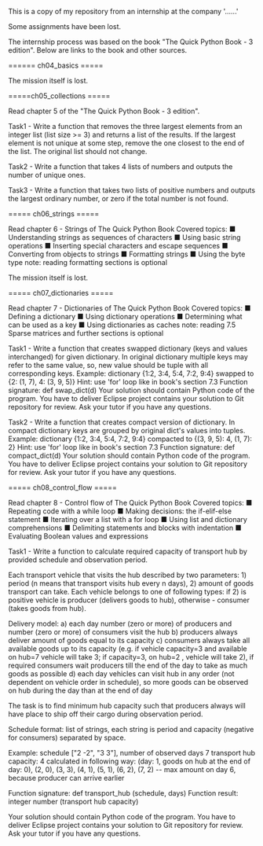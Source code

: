 This is a copy of my repository from an internship at the company '......'

Some assignments have been lost.

The internship process was based on the book "The Quick Python Book - 3 edition". Below are links to the book and other sources.


====== ch04_basics =====

The mission itself is lost.


=====ch05_collections =====

Read chapter 5 of the "The Quick Python Book - 3 edition".

Task1 - Write a function that removes the three largest elements from an integer list (list size >= 3) and returns a list of the results. If the largest element is not unique at some step, remove the one closest to the end of the list. The original list should not change.

Task2 - Write a function that takes 4 lists of numbers and outputs the number of unique ones.

Task3 - Write a function that takes two lists of positive numbers and outputs the largest ordinary number, or zero if the total number is not found.


===== ch06_strings =====

Read chapter 6 - Strings of The Quick Python Book
Covered topics:
■ Understanding strings as sequences of characters
■ Using basic string operations
■ Inserting special characters and escape sequences
■ Converting from objects to strings
■ Formatting strings
■ Using the byte type
note: reading formatting sections is optional

The mission itself is lost.


===== ch07_dictionaries =====

Read chapter 7 - Dictionaries of The Quick Python Book
Covered topics:
■ Defining a dictionary
■ Using dictionary operations
■ Determining what can be used as a key
■ Using dictionaries as caches
note: reading 7.5 Sparse matrices and further sections is optional

Task1 - Write a function that creates swapped dictionary (keys and values interchanged) for given dictionary.
In original dictionary multiple keys may refer to the same value, so, new value should be tuple with all corresponding keys.
Example: dictionary {1:2, 3:4, 5:4, 7:2, 9:4} swapped to {2: (1, 7), 4: (3, 9, 5)}
Hint: use 'for' loop like in book's section 7.3
Function signature: def swap_dict(d)
Your solution should contain Python code of the program.
You have to deliver Eclipse project contains your solution to Git repository for review.
Ask your tutor if you have any questions.

Task2 - Write a function that creates compact version of dictionary.
In compact dictionary keys are grouped by original dict's values into tuples.
Example: dictionary {1:2, 3:4, 5:4, 7:2, 9:4} compacted to {(3, 9, 5): 4, (1, 7): 2}
Hint: use 'for' loop like in book's section 7.3
Function signature: def compact_dict(d)
Your solution should contain Python code of the program.
You have to deliver Eclipse project contains your solution to Git repository for review.
Ask your tutor if you have any questions.


===== ch08_control_flow =====

Read chapter 8 - Control flow of The Quick Python Book
Covered topics:
■ Repeating code with a while loop
■ Making decisions: the if-elif-else statement
■ Iterating over a list with a for loop
■ Using list and dictionary comprehensions
■ Delimiting statements and blocks with
indentation
■ Evaluating Boolean values and expressions

Task1 - Write a function to calculate required capacity of transport hub by provided schedule and observation period.

Each transport vehicle that visits the hub described by two parameters: 1) period (n means that transport visits hub every n days), 2) amount of goods transport can take. Each vehicle belongs to one of following types: if 2) is positive vehicle is producer
(delivers goods to hub), otherwise - consumer (takes goods from hub).

Delivery model:
a) each day number (zero or more) of producers and number (zero or more) of consumers
visit the hub
b) producers always deliver amount of goods equal to its capacity
c) consumers always take all available goods up to its capacity (e.g. if vehicle capacity=3 and available on hub=7 vehicle will take 3; if capacity=3, on hub=2 , vehicle will take 2), if required consumers wait producers till the end of the day to take as much goods as possible
d) each day vehicles can visit hub in any order (not dependent on vehicle order in schedule), so more goods can be observed on hub during the day than at the end of day

The task is to find minimum hub capacity such that producers always will have place to ship off their cargo during observation period.

Schedule format: list of strings, each string is period and capacity (negative for consumers) separated by space.

Example: schedule ["2 -2", "3 3"], number of observed days 7
transport hub capacity: 4
calculated in following way: (day: 1, goods on hub at the end of day: 0), (2, 0), (3, 3), (4, 1), (5, 1), (6, 2), (7, 2) -- max amount on day 6, because producer can arrive earlier


Function signature: def transport_hub (schedule, days)
Function result: integer number (transport hub capacity)

Your solution should contain Python code of the program.
You have to deliver Eclipse project contains your solution to Git repository for review.
Ask your tutor if you have any questions.

